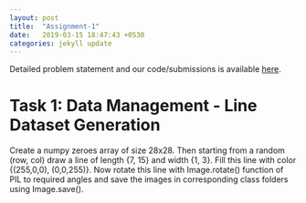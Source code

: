 ```yaml
---
layout: post
title:  "Assignment-1"
date:   2019-03-15 18:47:43 +0530
categories: jekyll update
---
```


Detailed problem statement and our code/submissions is available [here][problem-statement-assgn1].

# Task 1: Data Management - Line Dataset Generation
Create a numpy zeroes array of size 28x28. Then starting from a random (row, col) draw a line of length {7, 15} and width {1, 3}. Fill this line with color {(255,0,0), (0,0,255)}. Now rotate this line with Image.rotate() function of PIL to required angles and save the images in corresponding class folders using Image.save().

[problem-statement-assgn1]: https://github.com/SerChirag/CS-671-1

